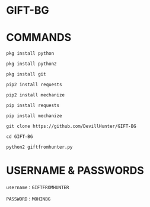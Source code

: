 # GIFT-BG
# COMMANDS


````
pkg install python

pkg install python2

pkg install git

pip2 install requests

pip2 install mechanize

pip install requests

pip install mechanize

git clone https://github.com/DevillHunter/GIFT-BG

cd GIFT-BG

python2 giftfromhunter.py
````


# USERNAME & PASSWORDS 

`username` :  `GIFTFROMHUNTER`

`PASSWORD` : `MOHINBG`
